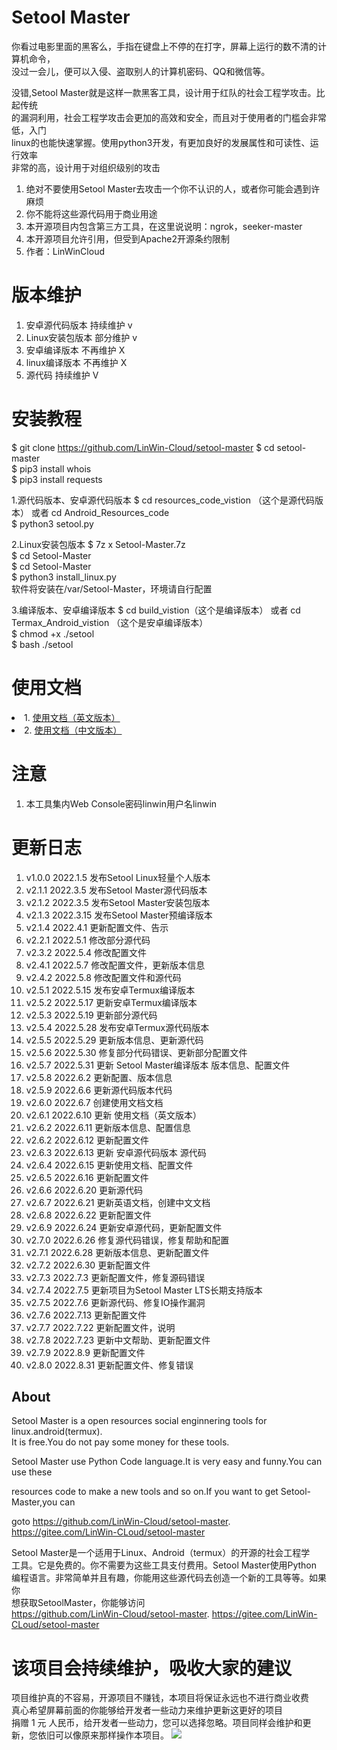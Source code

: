 # Setool Master

你看过电影里面的黑客么，手指在键盘上不停的在打字，屏幕上运行的数不清的计算机命令，<br />
没过一会儿，便可以入侵、盗取别人的计算机密码、QQ和微信等。<br />

没错,Setool Master就是这样一款黑客工具，设计用于红队的社会工程学攻击。比起传统<br />
的漏洞利用，社会工程学攻击会更加的高效和安全，而且对于使用者的门槛会非常低，入门<br />
linux的也能快速掌握。使用python3开发，有更加良好的发展属性和可读性、运行效率<br />
非常的高，设计用于对组织级别的攻击

1. 绝对不要使用Setool Master去攻击一个你不认识的人，或者你可能会遇到许麻烦
2. 你不能将这些源代码用于商业用途
3. 本开源项目内包含第三方工具，在这里说说明：ngrok，seeker-master
4. 本开源项目允许引用，但受到Apache2开源条约限制
5. 作者：LinWinCloud

# 版本维护
1. 安卓源代码版本   持续维护 v
2. Linux安装包版本 部分维护 v
3. 安卓编译版本    不再维护 X
4. linux编译版本   不再维护 X
5. 源代码        持续维护 V

# 安装教程
$ git clone https://github.com/LinWin-Cloud/setool-master
$ cd setool-master<br />
$ pip3 install whois<br />
$ pip3 install requests<br />

1.源代码版本、安卓源代码版本
$ cd resources_code_vistion （这个是源代码版本） 或者 cd Android_Resources_code<br />
$ python3 setool.py<br />

2.Linux安装包版本
$ 7z x Setool-Master.7z<br />
$ cd Setool-Master<br />
$ cd Setool-Master<br />
$ python3 install_linux.py<br />
软件将安装在/var/Setool-Master，环境请自行配置<br />

3.编译版本、安卓编译版本
$ cd build_vistion（这个是编译版本） 或者 cd Termax_Android_vistion （这个是安卓编译版本）<br />
$ chmod +x ./setool<br />
$ bash ./setool<br />

# 使用文档
<li>1. <a href='https://github.com/LinWin-Cloud/setool-master/blob/main/Help(English).md'>使用文档（英文版本）</a></li>
<li>2. <a href='https://github.com/LinWin-Cloud/setool-master/blob/main/%E5%B8%AE%E5%8A%A9%E6%96%87%E6%A1%A3%E4%B8%AD%E6%96%87.md'>使用文档（中文版本）</a></li>

# 注意
1. 本工具集内Web Console密码linwin用户名linwin

# 更新日志
 1. v1.0.0 2022.1.5 发布Setool Linux轻量个人版本
 2. v2.1.1 2022.3.5 发布Setool Master源代码版本
 3. v2.1.2 2022.3.5 发布Setool Master安装包版本
 4. v2.1.3 2022.3.15 发布Setool Master预编译版本
 5. v2.1.4 2022.4.1 更新配置文件、告示
 6. v2.2.1 2022.5.1 修改部分源代码
 7. v2.3.2 2022.5.4 修改配置文件
 8. v2.4.1 2022.5.7 修改配置文件，更新版本信息
 9. v2.4.2 2022.5.8 修改配置文件和源代码
 10. v2.5.1 2022.5.15 发布安卓Termux编译版本
 11. v2.5.2 2022.5.17 更新安卓Termux编译版本
 12. v2.5.3 2022.5.19 更新部分源代码
 13. v2.5.4 2022.5.28 发布安卓Termux源代码版本
 14. v2.5.5 2022.5.29 更新版本信息、更新源代码
 15. v2.5.6 2022.5.30 修复部分代码错误、更新部分配置文件
 16. v2.5.7 2022.5.31 更新 Setool Master编译版本 版本信息、配置文件
 17. v2.5.8 2022.6.2 更新配置、版本信息
 18. v2.5.9 2022.6.6 更新源代码版本代码
 19. v2.6.0 2022.6.7 创建使用文档文档
 20. v2.6.1 2022.6.10 更新 使用文档（英文版本）
 21. v2.6.2 2022.6.11 更新版本信息、配置信息
 22. v2.6.2 2022.6.12 更新配置文件
 23. v2.6.3 2022.6.13 更新 安卓源代码版本 源代码
 24. v2.6.4 2022.6.15 更新使用文档、配置文件
 25. v2.6.5 2022.6.16 更新配置文件
 26. v2.6.6 2022.6.20 更新源代码
 27. v2.6.7 2022.6.21 更新英语文档，创建中文文档
 28. v2.6.8 2022.6.22 更新配置文件
 29. v2.6.9 2022.6.24 更新安卓源代码，更新配置文件
 30. v2.7.0 2022.6.26 修复源代码错误，修复帮助和配置
 31. v2.7.1 2022.6.28 更新版本信息、更新配置文件
 32. v2.7.2 2022.6.30 更新配置文件
 33. v2.7.3 2022.7.3 更新配置文件，修复源码错误
 34. v2.7.4 2022.7.5 更新项目为Setool Master LTS长期支持版本
 35. v2.7.5 2022.7.6 更新源代码、修复IO操作漏洞
 36. v2.7.6 2022.7.13 更新配置文件
 37. v2.7.7 2022.7.22 更新配置文件，说明
 38. v2.7.8 2022.7.23 更新中文帮助、更新配置文件
 39. v2.7.9 2022.8.9 更新配置文件
 40. v2.8.0 2022.8.31 更新配置文件、修复错误

## About

  Setool Master is a open resources social enginnering tools for linux.android(termux).
<br />
It is free.You do not pay some money for these tools.

  Setool Master use Python Code language.It is very easy and funny.You can use these 
  
resources code to make a new tools and so on.If you want to get Setool-Master,you can 

goto https://github.com/LinWin-Cloud/setool-master. https://gitee.com/LinWin-CLoud/setool-master

Setool Master是一个适用于Linux、Android（termux）的开源的社会工程学
<br />
工具。它是免费的。你不需要为这些工具支付费用。Setool Master使用Python
<br />
编程语言。非常简单并且有趣，你能用这些源代码去创造一个新的工具等等。如果你
<br />
想获取SetoolMaster，你能够访问
<br />
https://github.com/LinWin-Cloud/setool-master. https://gitee.com/LinWin-CLoud/setool-master

# 该项目会持续维护，吸收大家的建议
项目维护真的不容易，开源项目不赚钱，本项目将保证永远也不进行商业收费
<br />
真心希望屏幕前面的你能够给开发者一些动力来维护更新这更好的项目
<br />
捐赠 1 元 人民币，给开发者一些动力，您可以选择忽略。项目同样会维护和更新，您依旧可以像原来那样操作本项目。
<img src='https://github.com/LinWin-Cloud/setool-master/blob/main/183_1656074545_hd.jpeg' />
